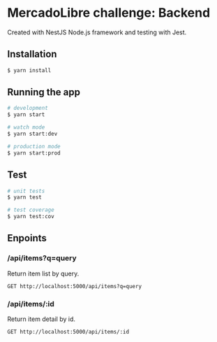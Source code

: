 # MercadoLibre challenge: Backend
Created with NestJS Node.js framework and testing with Jest.

## Installation
```bash
$ yarn install
```

## Running the app
```bash
# development
$ yarn start

# watch mode
$ yarn start:dev

# production mode
$ yarn start:prod
```

## Test
```bash
# unit tests
$ yarn test

# test coverage
$ yarn test:cov
```

## Enpoints
### /api/items?q=query
Return item list by query.
```http
GET http://localhost:5000/api/items?q=query
```

### /api/items/:id 
Return item detail by id.

```http
GET http://localhost:5000/api/items/:id 
```


